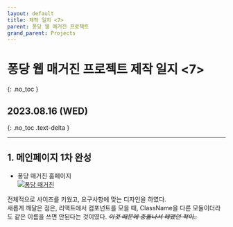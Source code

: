 ```yaml
---
layout: default
title: 제작 일지 <7>
parent: 퐁당 웹 매거진 프로젝트
grand_parent: Projects
---
```


# 퐁당 웹 매거진 프로젝트 제작 일지 <7>
{: .no_toc }

## 2023.08.16 (WED)
{: .no_toc .text-delta }

---

## 1. 메인페이지 1차 완성

- 퐁당 매거진 홈페이지  
[![퐁당 매거진](../../../../assets/images/pongdang/1_퐁당로고.png)](https://stoneinwell.com/)

전체적으로 사이즈를 키웠고, 요구사항에 맞는 디자인을 하였다.  
새롭게 깨달은 점은, 리액트에서 컴포넌트를 모을 때, ClassName을 다른 모듈이더라도 같은 이름을 쓰면 안된다는 것이였다. ~~_이것 때문에 충돌나서 헤맸던 적이.._~~